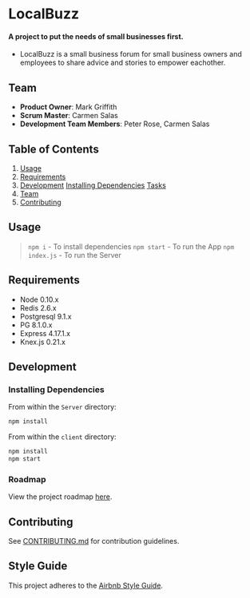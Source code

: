 # LocalBuzz

#### A project to put the needs of small businesses first.

- LocalBuzz is a small business forum for small business owners and employees to share advice and stories to empower eachother.

## Team

- **Product Owner**: Mark Griffith
- **Scrum Master**: Carmen Salas
- **Development Team Members**: Peter Rose, Carmen Salas

## Table of Contents

1. [Usage](#Usage)
2. [Requirements](#requirements)
3. [Development](#development)
   [Installing Dependencies](#installing-dependencies)
   [Tasks](#tasks)
4. [Team](#team)
5. [Contributing](#contributing)

## Usage

> `npm i` - To install dependencies
> `npm start` - To run the App
> `npm index.js` - To run the Server

## Requirements

- Node 0.10.x
- Redis 2.6.x
- Postgresql 9.1.x
- PG 8.1.0.x
- Express 4.17.1.x
- Knex.js 0.21.x

## Development

### Installing Dependencies
From within the `Server` directory:
```sh
npm install
```

From within the `client` directory:

```sh
npm install
npm start
```

### Roadmap

View the project roadmap [here](https://github.com/MCP-Foundation/Local-Buzz/projects).

## Contributing

See [CONTRIBUTING.md](CONTRIBUTING.md) for contribution guidelines.

## Style Guide

This project adheres to the [Airbnb Style Guide](https://github.com/airbnb/javascript).
